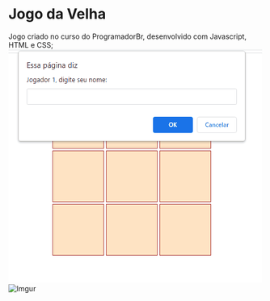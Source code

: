 # Jogo da Velha
Jogo criado no curso do ProgramadorBr, desenvolvido com Javascript, HTML e CSS;
<br/>
![GIF](GitHub/jogodavelha.gif)
<br/>
![Imgur](https://i.imgur.com/1LkzfMJ.png)
